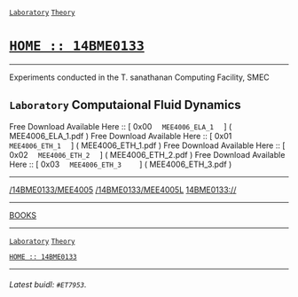 [`Laboratory`](https://14bme0133.github.io/MEE4006L)
[`Theory`](https://14bme0133.github.io/MEE4006)


# [`HOME :: 14BME0133`](https://14bme0133.github.io/)


---

Experiments conducted in the T. sanathanan Computing Facility, SMEC


## `Laboratory` Computaional Fluid Dynamics


Free Download Available Here ::	[	0x00	`	MEE4006_ELA_1 	`	]	(	MEE4006_ELA_1.pdf	)
Free Download Available Here ::	[	0x01	`	MEE4006_ETH_1 	`	]	(	MEE4006_ETH_1.pdf	)
Free Download Available Here ::	[	0x02	`	MEE4006_ETH_2 	`	]	(	MEE4006_ETH_2.pdf	)
Free Download Available Here ::	[	0x03	`	MEE4006_ETH_3	  `	]	(	MEE4006_ETH_3.pdf	)



----

[/14BME0133/MEE4005](https://github.com/14BME0133/MEE4005)
[/14BME0133/MEE4005L](https://github.com/14BME0133/MEE4005L)
[14BME0133://](https://github.com/14BME0133/)

---

[BOOKS](https://14bme0133.github.io/MEE4006/textbooks/)

---

[`Laboratory`](https://14bme0133.github.io/MEE4006L)
[`Theory`](https://14bme0133.github.io/MEE4006)


[`HOME :: 14BME0133`](https://14bme0133.github.io/)


---

###### Latest buidl: `#ET7953`.
